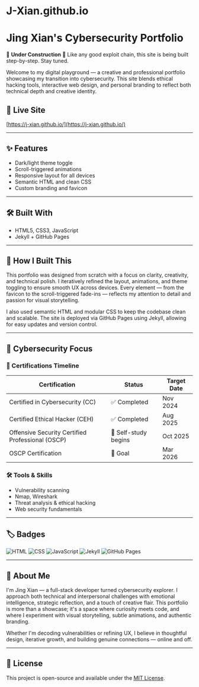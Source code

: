 # J-Xian.github.io
# Jing Xian's Cybersecurity Portfolio
🚧 **Under Construction** 🚧
Like any good exploit chain, this site is being built step-by-step. Stay tuned.

Welcome to my digital playground — a creative and professional portfolio showcasing my transition into cybersecurity. This site blends ethical hacking tools, interactive web design, and personal branding to reflect both technical depth and creative identity.

## 🔗 Live Site
[https://j-xian.github.io/](https://j-xian.github.io/)

---

## ✨ Features
- Dark/light theme toggle
- Scroll-triggered animations
- Responsive layout for all devices
- Semantic HTML and clean CSS
- Custom branding and favicon

---

## 🛠️ Built With
- HTML5, CSS3, JavaScript
- Jekyll + GitHub Pages

---

## 🧠 How I Built This

This portfolio was designed from scratch with a focus on clarity, creativity, and technical polish. I iteratively refined the layout, animations, and theme toggling to ensure smooth UX across devices. Every element — from the favicon to the scroll-triggered fade-ins — reflects my attention to detail and passion for visual storytelling.

I also used semantic HTML and modular CSS to keep the codebase clean and scalable. The site is deployed via GitHub Pages using Jekyll, allowing for easy updates and version control.

---

## 🔐 Cybersecurity Focus

### 🧪 Certifications Timeline
| Certification              | Status        | Target Date     |
|---------------------------|---------------|-----------------|
| Certified in Cybersecurity (CC) | ✅ Completed | Nov 2024        |
| Certified Ethical Hacker (CEH)  | ✅ Completed | Aug 2025        |
| Offensive Security Certified Professional (OSCP) | 🧠 Self-study begins | Oct 2025        |
| OSCP Certification         | 🎯 Goal       | Mar 2026        |

### 🛠️ Tools & Skills
- Vulnerability scanning
- Nmap, Wireshark
- Threat analysis & ethical hacking
- Web security fundamentals

---

## 🏷️ Badges

![HTML](https://img.shields.io/badge/HTML5-E34F26?style=for-the-badge&logo=html5&logoColor=white)
![CSS](https://img.shields.io/badge/CSS3-1572B6?style=for-the-badge&logo=css3&logoColor=white)
![JavaScript](https://img.shields.io/badge/JavaScript-F7DF1E?style=for-the-badge&logo=javascript&logoColor=black)
![Jekyll](https://img.shields.io/badge/Jekyll-CC0000?style=for-the-badge&logo=jekyll&logoColor=white)
![GitHub Pages](https://img.shields.io/badge/GitHub%20Pages-222222?style=for-the-badge&logo=github&logoColor=white)

---

## 👤 About Me

I'm Jing Xian — a full-stack developer turned cybersecurity explorer. I approach both technical and interpersonal challenges with emotional intelligence, strategic reflection, and a touch of creative flair. This portfolio is more than a showcase; it's a space where curiosity meets code, and where I experiment with visual storytelling, subtle animations, and authentic branding.

Whether I'm decoding vulnerabilities or refining UX, I believe in thoughtful design, iterative growth, and building genuine connections — online and off.

---

## 📄 License
This project is open-source and available under the [MIT License](LICENSE).
